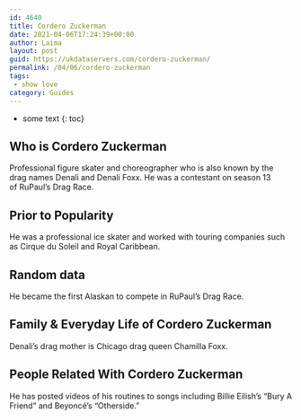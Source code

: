 ```yaml
---
id: 4640
title: Cordero Zuckerman
date: 2021-04-06T17:24:39+00:00
author: Laima
layout: post
guid: https://ukdataservers.com/cordero-zuckerman/
permalink: /04/06/cordero-zuckerman
tags:
 - show love
category: Guides
---
```


* some text
{: toc}


## Who is Cordero Zuckerman
                  
                  
                  
Professional figure skater and choreographer who is also known by the drag names Denali and Denali Foxx. He was a contestant on season 13 of RuPaul&#8217;s Drag Race.
                  
              
            
              
            
                
                
                
## Prior to Popularity
                  
                  
                  
He was a professional ice skater and worked with touring companies such as Cirque du Soleil and Royal Caribbean.
                  
              
            
              
            
                
                
                
## Random data
                  
                  
                  
He became the first Alaskan to compete in RuPaul&#8217;s Drag Race.
                  
              
            
              
            
                
                
                
## Family & Everyday Life of Cordero Zuckerman
                  
                  
                  
Denali&#8217;s drag mother is Chicago drag queen Chamilla Foxx.
                  
              
            
              
            
                
                
                
## People Related With Cordero Zuckerman
                  
                  
                  
He has posted videos of his routines to songs including Billie Eilish&#8217;s &#8220;Bury A Friend&#8221; and Beyoncé&#8217;s &#8220;Otherside.&#8221; 
                  
              
            
              
            
                
              
            
              
              
            
            
              
            
          
          
          